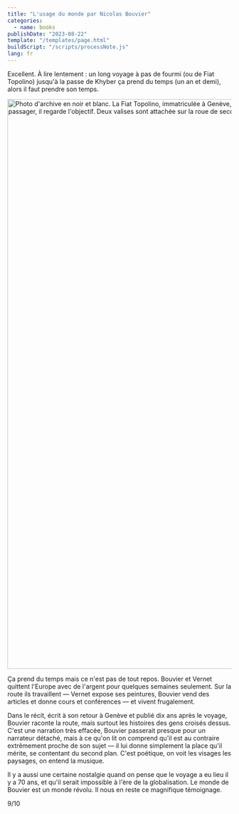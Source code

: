 ```yaml
---
title: "L'usage du monde par Nicolas Bouvier"
categories:
  - name: books
publishDate: "2023-08-22"
template: "/templates/page.html"
buildScript: "/scripts/processNote.js"
lang: fr
---
```


Excellent. À lire lentement : un long voyage à pas de fourmi (ou de Fiat Topolino) jusqu'à la passe de Khyber ça prend du temps (un an et demi), alors il faut prendre son temps.

<img width="1280" height="871" style="aspect-ratio:1280/871;height:auto;" src="/static/images/20230822-nicolas-bouvier-fiat-topolino.jpg" alt="Photo d'archive en noir et blanc. La Fiat Topolino, immatriculée à Genève, sur la route d'Ankara. On voit la voiture de l'arrière, le capot est ouvert et Thierry Vernet est retourné le siège passager, il regarde l'objectif. Deux valises sont attachée sur la roue de secours. La piste de gravillons s'étend jusqu'à l'horizon au pied de collines arides.">

Ça prend du temps mais ce n'est pas de tout repos. Bouvier et Vernet quittent l'Europe avec de l'argent pour quelques semaines seulement. Sur la route ils travaillent — Vernet expose ses peintures, Bouvier vend des articles et donne cours et conférences — et vivent frugalement.

Dans le récit, écrit à son retour à Genève et publié dix ans après le voyage, Bouvier raconte la route, mais surtout les histoires des gens croisés dessus. C'est une narration très effacée, Bouvier passerait presque pour un narrateur détaché, mais à ce qu'on lit on comprend qu'il est au contraire extrêmement proche de son sujet — il lui donne simplement la place qu'il mérite, se contentant du second plan. C'est poétique, on voit les visages les paysages, on entend la musique.

Il y a aussi une certaine nostalgie quand on pense que le voyage a eu lieu il y a 70 ans, et qu'il serait impossible à l'ère de la globalisation. Le monde de Bouvier est un monde révolu. Il nous en reste ce magnifique témoignage.

9/10
